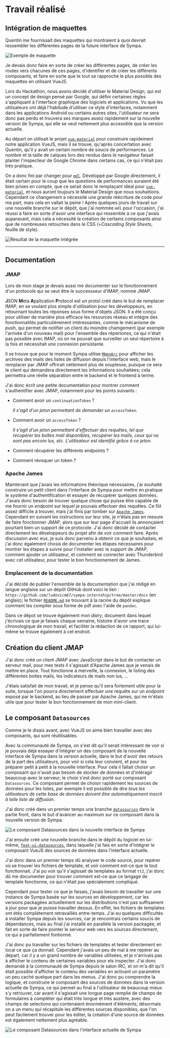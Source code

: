 # Travail réalisé

## Intégration de maquettes

Quentin me fournissait des maquettes qui montraient à quoi devrait 
ressembler les différentes pages de la future interface de Sympa.

![Exemple de maquette](../images/screenshots/sketch_example.png)

Je devais donc faire en sorte de créer les différentes pages, de créer 
les routes vers chacunes de ces pages, d'identifier et de créer les 
différents composants, et faire en sorte que le tout se rapproche le plus 
possible des maquettes en utilisant VueJS.

Lors du Hackathon, nous avons décidé d'utiliser le Material Design, qui 
est un concept de design pensé par Google, qui défini certaines règles 
s'appliquant à l'interface graphique des logiciels et applications. Vu 
que les utilisateurs ont déjà l'habitude d'utiliser ce style d'interfaces,
 notamment dans les applications Android ou certains autres sites, 
l'utilisateur ne sera donc pas perdu et trouvera ses marques assez 
rapidement sur la nouvelle version de Sympa, qui elle se veut nettement 
plus accessible que la version actuelle.

Au départ on utilisait le projet [`vue-material`](http://vuematerial.io) 
pour construire rapidement notre application VueJS, mais il se trouve, 
qu'après concertation avec Quentin, qu'il y avait un certain nombre de 
soucis de performances. Le nombre et la taille de calques lors des rendus 
dans le navigateur faisait planter l'inspecteur de Google Chrome dans 
certains cas, ce qui n'était pas très pratique.

On a donc fini par changer pour [`mdl`](https://getmdl.io/). Développé 
par Google directement, il était certain pour le coup que les questions 
de performances auraient été bien prises en compte, que ce serait donc le 
remplaçant idéal pour [`vue-material`](http://vuematerial.io), et nous 
auront toujours le Material Design que nous souhaitions. Cependant ce 
changement a nécessité une grande réécriture de code pour ma part, mais 
cela en vallait la peine ! Après quelques jours de travail sur une 
nouvelle branche sur le dépôt, que j'ai nommée `mdl` pour l'occasion, 
j'ai réussi à faire en sorte d'avoir une interface qui ressemble à ce que 
j'avais auparavant, mais cela a nécessité la création de certains 
composants ainsi que de nombreuses retouches dans le CSS (=*Cascading 
Style Sheets*, feuille de style).

![Résultat de la maquette intégrée](../images/screenshots/discussions.png)

---

## Documentation

### JMAP

Lors de mon stage je devais aussi me documenter sur le fonctionnement 
d'un protocole qui se veut être le successseur d'IMAP, nommé JMAP.

**J**SON **M**eta **A**pplication **P**rotocol est un protol créé dans le 
but de remplacer IMAP, en se voulant plus simple d'utilisation pour les 
développeurs, en retournant toutes les réponses sous forme d'objets JSON. 
Il a été conçu pour utiliser de manière plus efficace les resources 
réseau et intègre des fonctionnalités particulièrement intéressantes, 
comme le mécanisme de *push*, qui permet de notifier un client du moindre 
chamgement (par exemple l'arrivée d'un nouveau mail) pour l'ensemble des 
répertoires, ce qui n'était pas possible avec IMAP, où on ne pouvait que 
surveiller un seul répertoire à la fois et nécessitait une connexion 
persistante.

Il se trouve que pour le moment Sympa utilise 
[`MHonArc`](https://www.mhonarc.org/) pour afficher les archives des 
mails des listes de diffusion depuis l'interface web, mais le remplacer 
par JMAP offrirait nettement plus de souplesse, puisque ce sera le client 
qui demandera directement les informations souhaitées; cela permettra une 
réelle séparation entre le backend et le frontend à terme.

J'ai donc écrit une petite documentation pour montrer comment 
s'authentifier avec JMAP, notamment pour les points suivants :

  - Comment avoir un `continuationToken` ?

    *Il s'agit d'un jeton permettant de demander un `accessToken`.*

  - Comment avoir un `accessToken` ?

    *Il s'agit d'un jeton permettant d'effectuer des requêtes, tel que 
    récupérer les boîtes mail disponibles, récupérer les mails, ceux qui 
    ne sont pas encore lus, etc. L'utilisateur est identifié grâce à ce 
    jeton.*

  - Comment récupérer les différents endpoints ?

  - Comment révoquer un token ?

### Apache James

Maintenant que j'avais les informations théorique nécessaires, j'ai 
souhaité construire un petit client dans l'interface de Sympa pour mettre 
en pratique le système d'authentification et essayer de récupérer 
quelques données. J'avais donc besoin de trouver quelque chose qui puisse 
être capable de me fournir un *endpoint* sur lequel je pouvais effectuer 
des requêtes. Ce fût assez difficile à trouver, mais j'ai finis par 
tomber sur [`Apache James`](https://james.apache.org/). Cependant en 
suivant les instructions sur leur site, je n'étais pas en mesure de faire 
fonctionner JMAP, alors que sur leur page d'accueil ils annonçaient 
pourtant bien un support de ce protocole. J'ai donc décidé de contacter 
directement les développeurs du projet afin de voir comment faire. Après 
discussion avec eux, je suis donc parvenu à obtenir ce que je souhaitais, 
et j'ai donc également chosis de documenter les étapes nécessaires pour 
montrer les étapes à suivre pour l'installer avec le support de JMAP, 
comment ajouter un utilisateur, et comment se connecter avec Thunderbird 
avec cet utilisateur, pour tester le bon fonctionnement de James.

### Emplacement de la documentation

J'ai décidé de publier l'ensemble de la documentation que j'ai rédigé en 
langue anglaise sur un dépôt GitHub dont voici le lien :
`https://github.com/ludovicm67/sympa-internship/tree/master/docs`
(en anglais); le fichier 
[`README.md`](https://github.com/ludovicm67/sympa-internship/blob/master/README.md) 
se trouvant à la racine du dépôt explique comment les compiler sous forme 
de pdf avec l'aide de `pandoc`.

Dans ce dépot se trouve également mon *diary*, document dans lequel 
j'écrivais ce que je faisais chaque semaine, histoire d'avoir une trace 
chronologique de mon travail, et faciliter la rédaction de ce rapport, 
qui lui-même se trouve également à cet endroit.

## Création du client JMAP

J'ai donc créé un client JMAP avec JavaScript dans le but de contacter un 
serveur mail, pour mes tests il s'agissait d'Apache James que je venais 
de mettre en place. Tout fonctionne à merveille, la connexion, le listing 
des différentes boites mails, les indicateurs de mails non lus, ...

J'étais satisfait de mon travail, et je pense qu'il sera fortement utile 
pour la suite, lorsque l'on pourra directement effectuer une requête sur 
un *endpoint* exposé par le backend, au lieu de passer par Apache James, 
qui ne m'étais utile que pour tester le bon fonctionnement de mon 
mini-client.

## Le composant `Datasources`

Comme je le disais avant, avec VueJS on aime bien travailler avec des composants, qui sont réutilisables.

Avec la communauté de Sympa, on s'est dit qu'il serait intéressant de voir si je pouvais déjà essayer d'intégrer un des composant de la nouvelle interface de Sympa dans la version actuelle, dans le but d'avoir des retours de la part des utilisateurs, pour voir si cela leur convient, et pour les préparer petit à petit à la nouvelle interface. Pour cela il fallait choisir un composant qui n'avait pas besoin de stocker de données et d'intéragir beaucoup avec le serveur; le choix s'est donc porté sur composant `Datasources`. Ce composant permet de choisir rapidement les sources de données pour les listes, par exemple il est possible de dire *tous les utilisateurs de cette base de données doivent être automatiquement inscrit à telle liste de diffusion*.

J'ai donc créé dans un premier temps une branche [`datasources`](https://github.com/sympa-community/sympa-vue/tree/datasources) dans la partie front, dans le but d'avancer au maximum sur ce composant dans la nouvelle version de Sympa.

![Le composant Datasources dans la nouvelle interface de Sympa](../images/screenshots/datasources.png)

J'ai ensuite créé une nouvelle branche dans le dépôt du logiciel en lui-même, [`feat-ui-datasources`](https://github.com/sympa-community/sympa/tree/feat-ui-datasources), dans laquelle j'ai fais en sorte d'intégrer le composant VueJS des sources de données dans l'interface actuelle.

J'ai donc dans un premier temps dû analyser le code source, pour repérer où se trouver les fichiers de template, et voir comment est-ce que le tout fonctionnait. J'ai pu voir qu'il s'agissait de templates au format `tt2`, j'ai donc dû me documenter pour trouver comment est-ce que ce langage de template fonctionne, ce qui n'était pas spécialement compliqué.

Cependant pour tester ce que je faisais, j'avais besoin de travailler sur une instance de Sympa basée sur les sources en développement, car les versions packagées actuellement sur les distributions n'est pas suffisament à jour pour que je puisse travailler dessus. En effet, les fichiers de templates ont étés complètement retravaillés entre-temps. J'ai eu quelques difficultés à installer Sympa depuis les sources, car je rencontrais certains soucis de dépendances, mais au final j'ai installé en parallèle la version packagée, et fait en sorte de faire pointer le serveur web vers les sources directement, ce qui a parfaitement fontionné.

J'ai donc pu travailler sur les fichiers de templates et tester directement en local ce que ça donnait. Cependant j'avais un peu de mal à me repérer au départ, car il y a un grand nombre de variables utilisées, et je n'arrivais pas à afficher le contenu de certaines variables pour els inspecter. J'ai donc demandé à la communauté de Sympa depuis le salon IRC, et on m'a dit qu'il était possible d'afficher le contenu des variables en activant un paramètre un peu caché quelque part dans les menus. J'ai donc pu comprendre la logique, et construire le composant des sources de données dans la version actuelle de Sympa, ce qui permet au final à l'utilisateur de beaucoup mieux s'y retrouver, car avant il s'agissait une longue page remplie de champs de formulaires à compléter qui était très longue et très austère, avec des champs de selections qui contenaient énormément d'éléments; désormais on a un menu qui récapitule les différentes sources disponibles, que l'on peut facilement trouver pour les éditer, la création d'une source de données est également nettement plus agréable.

![Le composant Datasources dans l'interface actuelle de Sympa](../images/screenshots/datasources_imported.png)
